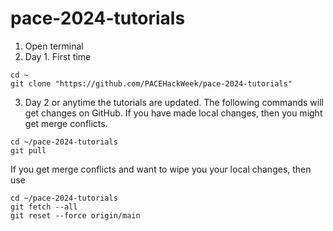 # pace-2024-tutorials

1. Open terminal
2. Day 1. First time
  ```
  cd ~
  git clone "https://github.com/PACEHackWeek/pace-2024-tutorials"
  ```
3. Day 2 or anytime the tutorials are updated.
  The following commands will get changes on GitHub. If you have made local changes, then you might get merge conflicts.
  ```
  cd ~/pace-2024-tutorials
  git pull
  ```

  If you get merge conflicts and want to wipe you your local changes, then use
  ```
  cd ~/pace-2024-tutorials
  git fetch --all
  git reset --force origin/main
  ```
